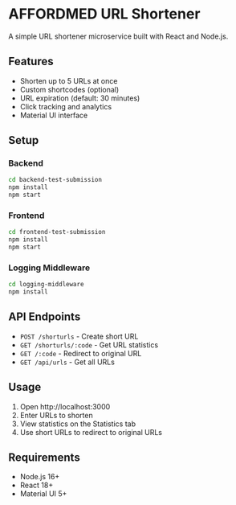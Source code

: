 # AFFORDMED URL Shortener

A simple URL shortener microservice built with React and Node.js.

## Features

- Shorten up to 5 URLs at once
- Custom shortcodes (optional)
- URL expiration (default: 30 minutes)
- Click tracking and analytics
- Material UI interface

## Setup

### Backend
```bash
cd backend-test-submission
npm install
npm start
```

### Frontend
```bash
cd frontend-test-submission
npm install
npm start
```

### Logging Middleware
```bash
cd logging-middleware
npm install
```

## API Endpoints

- `POST /shorturls` - Create short URL
- `GET /shorturls/:code` - Get URL statistics
- `GET /:code` - Redirect to original URL
- `GET /api/urls` - Get all URLs

## Usage

1. Open http://localhost:3000
2. Enter URLs to shorten
3. View statistics on the Statistics tab
4. Use short URLs to redirect to original URLs

## Requirements

- Node.js 16+
- React 18+
- Material UI 5+
